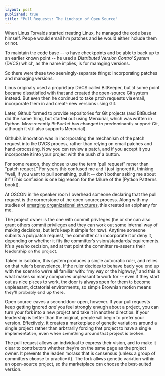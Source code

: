 ```yaml
---
layout: post
published: true
title: "Pull Requests: The Linchpin of Open Source"
---
```


When Linus Torvalds started creating Linux, he managed the code base himself.
People would email him patches and he would either include them or not.

To maintain the code base -- to have checkpoints and be able to back up to an
earlier known point -- he used a *Distributed Version Control System* (DVCS)
which, as the name implies, is for managing versions.

So there were these two seemingly-separate things: incorporating patches and
managing versions.

Linus originally used a proprietary DVCS called BitKeeper, but at some point
became dissatisfied with that and created the open-source Git system instead.
But even then he continued to take patch requests via email, incorporate them in
and create new versions using Git.

Later, Github formed to provide repositories for Git projects (and BitBucket did
the same thing, but started out using Mercurial, which was written in Python.
More recently BitBucket has changed to predominantly support Git, although it
still also supports Mercurial).

Github’s innovation was in incorporating the mechanism of the patch request into
the DVCS process, rather than relying on email patches and hand-processing. Now
you can review a patch, and if you accept it you incorporate it into your
project with the push of a button.

For some reason, they chose to use the term “pull request” rather than “patch
request.” For years this confused me and I just ignored it, thinking “well, if
you want to pull something, pull it -- don’t bother asking me about it!” (This
confusion is one big reason for the failure of the [Python Patterns book]).

At OSCON in the speaker room I overhead someone declaring that the pull request
is the cornerstone of the open-source process. Along with my studies of
[emerging organizational structures](<http://www.reinventing-business.com/>),
this created an epiphany for me.

The project owner is the one with commit privileges (he or she can also grant
others commit privileges and they can work out some internal way of making
decisions, but let’s keep it simple for now). Anytime someone submits a
pull/patch request, the committer can incorporate it or deny it, depending on
whether it fits the committer’s vision/standards/requirements. It’s a yes/no
decision, and at that point the committer re-asserts their leadership on the
project.

Taken in isolation, this system produces a single autocratic ruler, and relies
on that ruler’s benevolence. If the ruler decides to behave badly you end up
with the scenario we’re all familiar with: “my way or the highway,” and this is
what makes so many companies unpleasant to work for -- even if they start out as
nice places to work, the door is always open for them to become unpleasant,
dictatorial environments, so simple Brownian motion means they’ll probably end
up there.

Open source leaves a second door open, however. If your pull requests keep
getting ignored *and* you feel strongly enough about a project, you can turn
your fork into a new project and take it in another direction. If your
leadership is better than the original, people will begin to prefer your
version. Effectively, it creates a marketplace of genetic variations around a
single project, rather than arbitrarily forcing that project to have a single
implementation, even when something around that project is broken.

The pull request allows an individual to express their vision, and to make it
clear to contributors whether they’re on the same page as the project owner. It
prevents the leaden morass that is consensus (unless a group of committers
choose to practice it). The fork allows genetic variation within an open-source
project, so the marketplace can choose the best-suited version.
